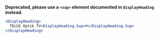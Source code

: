 **Deprecated, please use a `<sup>` element documented in `DisplayHeading` instead.**

```jsx
<DisplayHeading>
  TELUS Optik TV<DisplayHeading.Sup>®</DisplayHeading.Sup>
</DisplayHeading>
```

